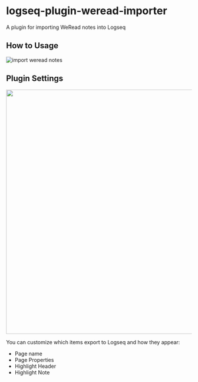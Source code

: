 # logseq-plugin-weread-importer

A plugin for importing WeRead notes into Logseq

## How to Usage
![import weread notes](https://user-images.githubusercontent.com/9718515/213848696-58c9dac6-a9a0-481f-b851-c4f28c8c9f36.gif)

## Plugin Settings

<img width="663" src="https://user-images.githubusercontent.com/9718515/213848866-dbc9f35c-58ce-4ac0-a2a9-fb1da8e18b62.png">

You can customize which items export to Logseq and how they appear:
- Page name
- Page Properties
- Highlight Header
- Highlight Note
